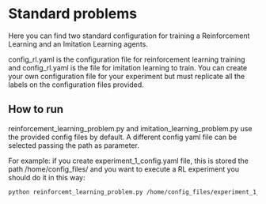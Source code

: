 # Standard problems

Here you can find two standard configuration for training a Reinforcement Learning and an Imitation Learning agents.

config_rl.yaml is the configuration file for reinforcement learning training and config_rl.yaml is the file for imitation learning to train.
You can create your own configuration file for your experiment but must replicate all the labels on the configuration files provided.

## How to run

reinforcement_learning_problem.py and imitation_learning_problem.py use the provided config files by default.
A different config yaml file can be selected passing the path as parameter.

For example: if you create experiment_1_config.yaml file, this is stored the path /home/config_files/ and you want to execute a RL experiment you should do it in this way:

```bash
python reinforcemt_learning_problem.py /home/config_files/experiment_1_config.yaml
```
